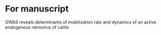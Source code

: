 # For manuscript
GWAS reveals determinants of mobilization rate and dynamics of an active endogenous retrovirus of cattle

